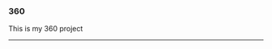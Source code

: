 ### 360

 This is my 360 project
 
 <script src="//360.vizor.io/scripts/embed.js" data-vizorurl="https://360.vizor.io/embed/v/d3mv1" ></script>
 
 ***
 
